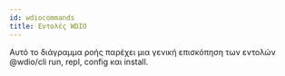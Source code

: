 ```yaml
---
id: wdiocommands
title: Εντολές WDIO
---
```

Αυτό το διάγραμμα ροής παρέχει μια γενική επισκόπηση των εντολών @wdio/cli run, repl, config και install.

<CreateFlowcharts id='wdiocommands' />